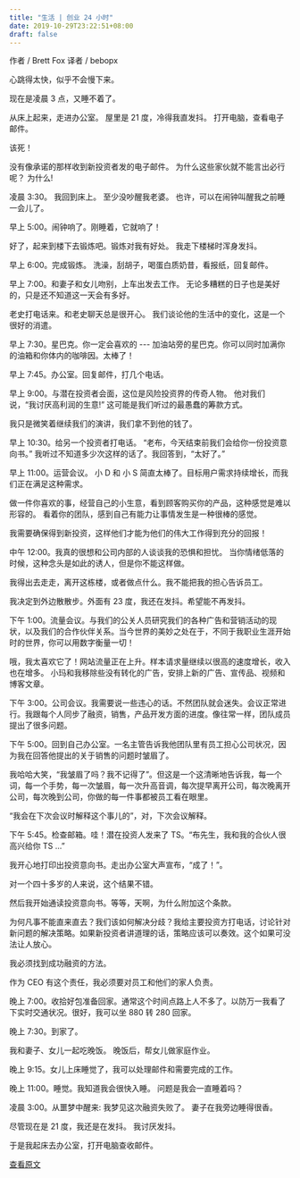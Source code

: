 ```yaml
---
title: "生活 | 创业 24 小时"
date: 2019-10-29T23:22:51+08:00
draft: false
---
```


作者 / Brett Fox
译者 / bebopx

心跳得太快，似乎不会慢下来。


现在是凌晨 3 点，又睡不着了。


从床上起来，走进办公室。 屋里是 21 度，冷得我直发抖。 打开电脑，查看电子邮件。


该死！


没有像承诺的那样收到新投资者发的电子邮件。 为什么这些家伙就不能言出必行呢？ 为什么!


凌晨 3:30。 我回到床上。 至少没吵醒我老婆。 也许，可以在闹钟叫醒我之前睡一会儿了。


早上 5:00。闹钟响了。刚睡着，它就响了！


好了，起来到楼下去锻炼吧。锻炼对我有好处。 我走下楼梯时浑身发抖。


早上 6:00。完成锻炼。 洗澡，刮胡子，喝蛋白质奶昔，看报纸，回复邮件。


早上 7:00。和妻子和女儿吻别，上车出发去工作。 无论多糟糕的日子也是美好的，只是还不知道这一天会有多好。


老史打电话来。和老史聊天总是很开心。 我们谈论他的生活中的变化，这是一个很好的消遣。


早上 7:30。星巴克。你一定会喜欢的 --- 加油站旁的星巴克。你可以同时加满你的油箱和你体内的咖啡因。太棒了！


早上 7:45。办公室。回复邮件，打几个电话。


早上 9:00。与潜在投资者会面，这位是风险投资界的传奇人物。 他对我们说，“我讨厌高利润的生意!” 这可能是我们听过的最愚蠢的筹款方式。


我只是微笑着继续我们的演讲，我们拿不到他的钱了。


早上 10:30。给另一个投资者打电话。 “老布，今天结束前我们会给你一份投资意向书。” 我听过不知道多少次这样的话了。我回答到，“太好了。”


早上 11:00。运营会议。 小 D 和 小 S 简直太棒了。目标用户需求持续增长，而我们正在满足这种需求。


做一件你喜欢的事，经营自己的小生意，看到顾客购买你的产品，这种感觉是难以形容的。 看着你的团队，感到自己有能力让事情发生是一种很棒的感觉。


我需要确保得到新投资，这样他们才能为他们的伟大工作得到充分的回报！


中午 12:00。我真的很想和公司内部的人谈谈我的恐惧和担忧。 当你情绪低落的时候，这种念头是如此的诱人，但是你不能这样做。


我得出去走走，离开这栋楼，或者做点什么。我不能把我的担心告诉员工。


我决定到外边散散步。外面有 23 度，我还在发抖。希望能不再发抖。


下午 1:00。流量会议。与我们的公关人员研究我们的各种广告和营销活动的现状，以及我们的合作伙伴关系。当今世界的美妙之处在于，不同于我职业生涯开始时的世界，你可以用数字衡量一切！


哦，我太喜欢它了！网站流量正在上升。样本请求量继续以很高的速度增长，收入也在增多。 小玛和我移除些没有转化的广告，安排上新的广告、宣传品、视频和博客文章。

下午 3:00。公司会议。我需要说一些违心的话。不然团队就会迷失。会议正常进行。我跟每个人同步了融资，销售，产品开发方面的进度。像往常一样，团队成员提出了很多问题。

下午 5:00。回到自己办公室。一名主管告诉我他团队里有员工担心公司状况，因为我在回答他提出的关于销售的问题时皱眉了。

我哈哈大笑，“我皱眉了吗？我不记得了”。但这是一个这清晰地告诉我，每一个词，每一个手势，每一次皱眉，每一次升高音调，每次提早离开公司，每次晚离开公司，每次晚到公司，你做的每一件事都被员工看在眼里。

“我会在下次会议时解释这个事儿的”，对，下次会议解释。

下午 5:45。检查邮箱。哇！潜在投资人发来了 TS。“布先生，我和我的合伙人很高兴给你 TS ...”

我开心地打印出投资意向书。走出办公室大声宣布，“成了！”。

对一个四十多岁的人来说，这个结果不错。

然后我开始通读投资意向书。等等，天啊，为什么附加这个条款。

为何凡事不能直来直去？我们该如何解决分歧？我给主要投资方打电话，讨论针对新问题的解决策略。如果新投资者讲道理的话，策略应该可以奏效。这个如果可没法让人放心。

我必须找到成功融资的方法。

作为 CEO 有这个责任，我必须要对员工和他们的家人负责。

晚上 7:00。收拾好包准备回家。通常这个时间点路上人不多了。以防万一我看了下实时交通状况。很好，我可以坐 880 转 280 回家。

晚上 7:30。到家了。

我和妻子、女儿一起吃晚饭。 晚饭后，帮女儿做家庭作业。


晚上 9:15。女儿上床睡觉了，我可以处理邮件和需要完成的工作。


晚上 11:00。睡觉。我知道我会很快入睡。 问题是我会一直睡着吗？


凌晨 3:00。从噩梦中醒来: 我梦见这次融资失败了。 妻子在我旁边睡得很香。


尽管现在是 21 度，我还是在发抖。 我讨厌发抖。


于是我起床去办公室，打开电脑查收邮件。

[查看原文](https://www.quora.com/What-is-the-reality-of-startup-life/answer/Brett-Fox-8)
